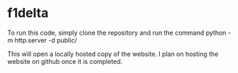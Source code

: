 # f1delta


To run this code, simply clone the repository and run the command python -m http.server -d public/  

This will open a locally hosted copy of the website. I plan on hosting the website on github once it is completed.

